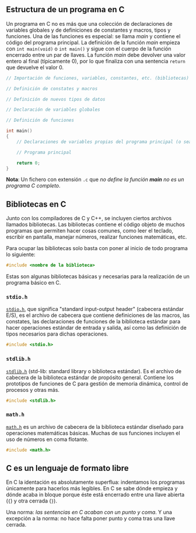 ## Estructura de un programa en C

Un programa en C no es más que una colección de declaraciones de variables globales y de definiciones de constantes y macros, tipos y funciones. Una de las funciones es especial: se llama *main* y contiene el código del programa principal. La definición de la función *main* empieza con `int main(void)` o `int main()` y sigue con el cuerpo de la función encerrado entre un par de llaves. La función *main* debe devolver una valor entero al final (típicamente 0), por lo que finaliza con una sentencia `return` que devuelve el valor 0.

```C++
// Importación de funciones, variables, constantes, etc. (bibliotecas)

// Definición de constates y macros

// Definición de nuevos tipos de datos

// Declaración de variables globales

// Definición de funciones

int main()
{
    // Declaraciones de variables propias del programa principal (o sea, ocales a main)

    // Programa principal

    return 0;
}
```

**Nota**: Un fichero con extensión `.c` que *no define la función **main** no es un programa C completo*.


## Bibliotecas en C

Junto con los compiladores de C y C++, se incluyen ciertos archivos llamados bibliotecas. Las bibliotecas contiene el código objeto de muchos programas que permiten hacer cosas comunes, como leer el teclado, escribir en pantalla, manejar números, realizar funciones matemáticas, etc.

Para ocupar las bibliotecas solo basta con poner al inicio de todo programa lo siguiente:

```C++
#include <nombre de la biblioteca>
```

Estas son algunas bibliotecas básicas y necesarias para la realización de un programa básico en C.


### `stdio.h`

[`stdio.h`](https://cplusplus.com/reference/cstdio/), que significa "standard input-output header" (cabecera estándar E/S), es el archivo de cabecera que contiene definiciones de las macros, las constates, las declaraciones de funciones de la biblioteca estándar para hacer operaciones estándar de entrada y salida, así como las definición de tipos necesarios para dichas operaciones.

```C++
#include <stdio.h>
```


### `stdlib.h`

[`stdlib.h`](https://cplusplus.com/reference/cstdlib/) (std-lib: standard library o biblioteca estándar). Es el archivo de cabecera de la biblioteca estándar de propósito general. Contiene los prototipos de funciones de C para gestión de memoria dinámica, control de procesos y otras más.

```C++
#include <stdlib.h>
```


### `math.h`

[`math.h`](https://cplusplus.com/reference/cmath/) es un archivo de cabecera de la biblioteca estándar diseñado para operaciones matemáticas básicas. Muchas de sus funciones incluyen el uso de números en coma flotante.

```C++
#include <math.h>
```


## C es un lenguaje de formato libre

En C la identación es absolutamente superflua: indentamos los programas únicamente para hacerlos más legibles. En C se sabe dónde empieza y dónde acaba in bloque porque éste está encerrado entre una llave abierta (`{`) y otra cerrada (`}`).

Una norma: *las sentencias en C acaban con un punto y coma*. Y una excepción a la norma: no hace falta poner punto y coma tras una llave cerrada.
